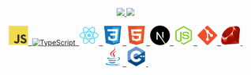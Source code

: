 <!--
**vicentesi/vicentesi** is a ✨ _special_ ✨ repository because its `README.md` (this file) appears on your GitHub profile.

Here are some ideas to get you started:

- 🔭 I’m currently working on ...
- 🌱 I’m currently learning ...
- 👯 I’m looking to collaborate on ...
- 🤔 I’m looking for help with ...
- 💬 Ask me about ...
- 📫 How to reach me: ...
- 😄 Pronouns: ...
- ⚡ Fun fact: ...
-->

<div align="center" title="Vicente GitHub Stats">
  <a href="https://github.com/vicentesi">
  <img height="165em" src="https://github-readme-stats.vercel.app/api?username=vicentesi&show_icons=true&theme=dark&include_all_commits=true&count_private=true"/>
  <img height="165em" src="https://github-readme-stats.vercel.app/api/top-langs/?username=vicentesi&layout=compact&langs_count=7&theme=dark"/>
</div>

<div style="display: inline_block" align="center" title="Techs"><br>
  <div>
    <img title="JavaScript" src="https://github.com/devicons/devicon/blob/master/icons/javascript/javascript-original.svg"  alt="JavaScript" width="40" height="40"/>&nbsp;
  <img title="TypeScript" src="https://cdn.jsdelivr.net/gh/devicons/devicon/icons/typescript/typescript-original.svg"  alt="TypeScript" height="40" width="40" />&nbsp;
  <img title="React" src="https://github.com/devicons/devicon/blob/master/icons/react/react-original.svg"  alt="React" width="40" height="40"/>&nbsp;
  <img title="CSS3" src="https://github.com/devicons/devicon/blob/master/icons/css3/css3-original.svg"   alt="CSS" width="40" height="40"/>&nbsp;
  <img title="HTML5" src="https://github.com/devicons/devicon/blob/master/icons/html5/html5-original.svg"  alt="HTML" width="40" height="40"/>&nbsp;
  <img title="NextJS" src="https://github.com/devicons/devicon/blob/master/icons/nextjs/nextjs-original.svg"  alt="NextJS" height="40" width="40"/>&nbsp;
  <img title="NodeJS" src="https://github.com/devicons/devicon/blob/master/icons/nodejs/nodejs-original.svg"  alt="NodeJS" width="40" height="40"/>&nbsp;
  <img title="Git" src="https://github.com/devicons/devicon/blob/master/icons/git/git-original.svg"  alt="Git" width="40" height="40"/>&nbsp;
  <img title="Ruby" src="https://github.com/devicons/devicon/blob/master/icons/ruby/ruby-original.svg"  alt="Ruby" width="40" height="40"/>&nbsp;
  <img title="Java" src="https://github.com/devicons/devicon/blob/master/icons/java/java-original.svg"  alt="Java" width="40" height="40"/>&nbsp;    
  <img title="C++" src="https://github.com/devicons/devicon/blob/master/icons/cplusplus/cplusplus-original.svg" alt="C++" height="40" width="40" />&nbsp;
  </div>
</div>
